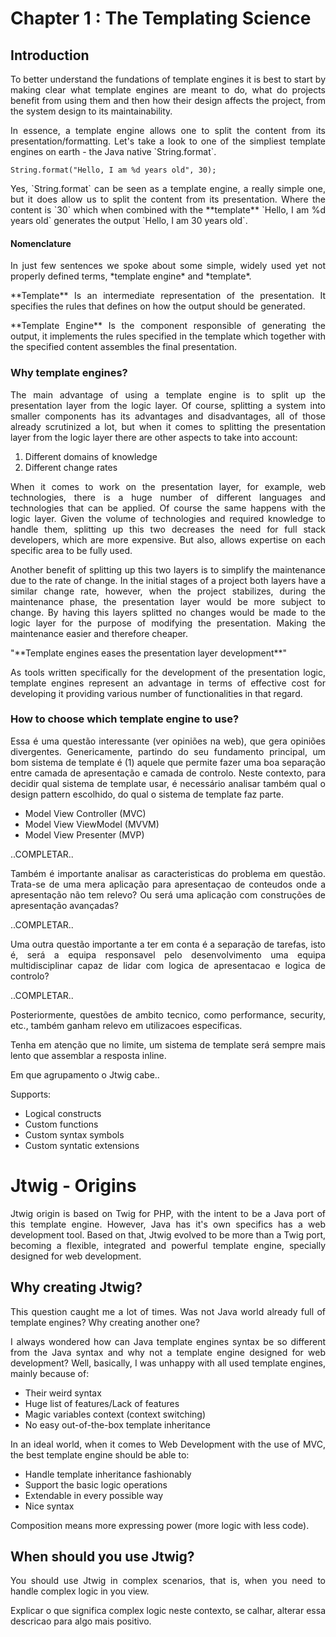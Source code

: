 # Chapter 1 : The Templating Science

## Introduction

<p style="text-align: justify;">
To better understand the fundations of template engines it is best to start by making clear what template engines are meant to do, what do projects benefit from using them and then how their design affects the project, from the system design to its maintainability.
</p>

<p style="text-align: justify;">
In essence, a template engine allows one to split the content from its presentation/formatting. Let's take a look to one of the simpliest template engines on earth - the Java native `String.format`.
</p>

    String.format("Hello, I am %d years old", 30);

<p style="text-align: justify;">
Yes, `String.format` can be seen as a template engine, a really simple one, but it does allow us to split the content from its presentation. Where the content is `30` which when combined with the **template** `Hello, I am %d years old` generates the output `Hello, I am 30 years old`.
</p>

#### Nomenclature

<p style="text-align: justify;">
In just few sentences we spoke about some simple, widely used yet not properly defined terms, *template engine* and *template*.
</p>

<p style="text-align: justify;">
**Template** Is an intermediate representation of the presentation. It specifies the rules that defines on how the output should be generated.
</p>

<p style="text-align: justify;">
**Template Engine** Is the component responsible of generating the output, it implements the rules specified in the template which together with the specified content assembles the final presentation.
</p>


### Why template engines?

<p style="text-align: justify;">
The main advantage of using a template engine is to split up the presentation layer from the logic layer. Of course, splitting a system into smaller components has its advantages and disadvantages, all of those already scrutinized a lot, but when it comes to splitting the presentation layer from the logic layer there are other aspects to take into account:
</p>

1. Different domains of knowledge
2. Different change rates

<p style="text-align: justify;">
When it comes to work on the presentation layer, for example, web technologies, there is a huge number of different languages and technologies that can be applied. Of course the same happens with the logic layer. Given the volume of technologies and required knowledge to handle them, splitting up this two decreases the need for full stack developers, which are more expensive. But also, allows expertise on each specific area to be fully used.
</p>

<p style="text-align: justify;">
Another benefit of splitting up this two layers is to simplify the maintenance due to the rate of change. In the initial stages of a project both layers have a similar change rate, however, when the project stabilizes, during the maintenance phase, the presentation layer would be more subject to change. By having this layers splitted no changes would be made to the logic layer for the purpose of modifying the presentation. Making the maintenance easier and therefore cheaper.
</p>

<p style="text-align: justify;">
"**Template engines eases the presentation layer development**"
</p>

<p style="text-align: justify;">
As tools written specifically for the development of the presentation logic, template engines represent an advantage in terms of effective cost for developing it providing various number of functionalities in that regard.
</p>

### How to choose which template engine to use?

<p style="text-align: justify;">
Essa é uma questão interessante (ver opiniões na web), que gera opiniões divergentes. Genericamente, partindo do seu fundamento principal, um bom sistema de template é (1) aquele que permite fazer uma boa separação entre camada de apresentação e camada de controlo. Neste contexto, para decidir qual sistema de template usar, é necessário analisar também qual o design pattern escolhido, do qual o sistema de template faz parte.
</p>

- Model View Controller (MVC)
- Model View ViewModel (MVVM)
- Model View Presenter (MVP)

..COMPLETAR..

<p style="text-align: justify;">
Também é importante analisar as caracteristicas do problema em questão. Trata-se de uma mera aplicação para apresentaçao de conteudos onde a apresentação não tem relevo? Ou será uma aplicação com construções de apresentação avançadas?
</p>

..COMPLETAR..

<p style="text-align: justify;">
Uma outra questão importante a ter em conta é a separação de tarefas, isto é, será a equipa responsavel pelo desenvolvimento uma equipa multidisciplinar capaz de lidar com logica de apresentacao e logica de controlo?
</p>

..COMPLETAR..

<p style="text-align: justify;">
Posteriormente, questões de ambito tecnico, como performance, security, etc., também ganham relevo em utilizacoes especificas.
</p>

<p style="text-align: justify;">
Tenha em atenção que no limite, um sistema de template será sempre mais lento que assemblar a resposta inline.
</p>

Em que agrupamento o Jtwig cabe..

Supports:

- Logical constructs
- Custom functions
- Custom syntax symbols
- Custom syntatic extensions



# Jtwig - Origins

<p style="text-align: justify;">
Jtwig origin is based on Twig for PHP, with the intent to be a Java port of this template engine. However, Java has it's own specifics has a web development tool. Based on that, Jtwig evolved to be more than a Twig port, becoming a flexible, integrated and powerful template engine, specially designed for web development.
</p>

## Why creating Jtwig?

<p style="text-align: justify;">
This question caught me a lot of times. Was not Java world already full of template engines? Why creating another one?
</p>

<p style="text-align: justify;">
I always wondered how can Java template engines syntax be so different from the Java syntax and why not a template engine designed for web development? Well, basically, I was unhappy with all used template engines, mainly because of:
</p>

- Their weird syntax
- Huge list of features/Lack of features
- Magic variables context (context switching)
- No easy out-of-the-box template inheritance

<p style="text-align: justify;">
In an ideal world, when it comes to Web Development with the use of MVC, the best template engine should be able to:
</p>

- Handle template inheritance fashionably
- Support the basic logic operations
- Extendable in every possible way
- Nice syntax

<p style="text-align: justify;">
Composition means more expressing power (more logic with less code).
</p>


## When should you use Jtwig?

<p style="text-align: justify;">
You should use Jtwig in complex scenarios, that is, when you need to handle complex logic in you view.
</p>

<p style="text-align: justify;">
Explicar o que significa complex logic neste contexto, se calhar, alterar essa descricao para algo mais positivo.
</p>



